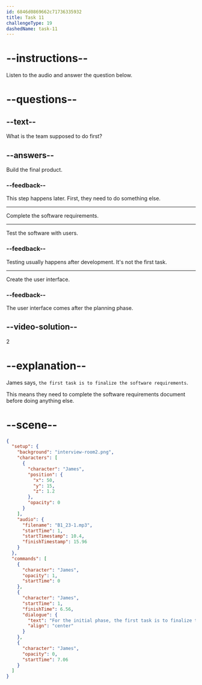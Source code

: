 ```yaml
---
id: 6846d0869662c71736335932
title: Task 11
challengeType: 19
dashedName: task-11
---
```


<!-- (audio) James: For the initial phase, the first task is to finalize the software requirements by next Friday. -->

# --instructions--

Listen to the audio and answer the question below.

# --questions--

## --text--

What is the team supposed to do first?

## --answers--

Build the final product.

### --feedback--

This step happens later. First, they need to do something else.

---

Complete the software requirements.

---

Test the software with users.

### --feedback--

Testing usually happens after development. It's not the first task.

---

Create the user interface.

### --feedback--

The user interface comes after the planning phase.

## --video-solution--

2

# --explanation--

James says, `the first task is to finalize the software requirements`.

This means they need to complete the software requirements document before doing anything else.

# --scene--

```json
{
  "setup": {
    "background": "interview-room2.png",
    "characters": [
      {
        "character": "James",
        "position": {
          "x": 50,
          "y": 15,
          "z": 1.2
        },
        "opacity": 0
      }
    ],
    "audio": {
      "filename": "B1_23-1.mp3",
      "startTime": 1,
      "startTimestamp": 10.4,
      "finishTimestamp": 15.96
    }
  },
  "commands": [
    {
      "character": "James",
      "opacity": 1,
      "startTime": 0
    },
    {
      "character": "James",
      "startTime": 1,
      "finishTime": 6.56,
      "dialogue": {
        "text": "For the initial phase, the first task is to finalize the software requirements by next Friday.",
        "align": "center"
      }
    },
    {
      "character": "James",
      "opacity": 0,
      "startTime": 7.06
    }
  ]
}
```
